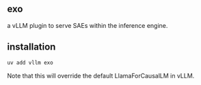 ## exo

a vLLM plugin to serve SAEs within the inference engine.

## installation

```bash
uv add vllm exo
```

Note that this will override the default LlamaForCausalLM in vLLM.
